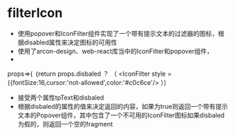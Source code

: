 # filterIcon
- 使用popover和IconFilter组件实现了一个带有提示文本的过滤器的图标，根据disabled属性来决定图标的可用性
- 使用了arcon-design、web-react库当中的IconFilter和popover组件，
- 
props=>{
｛return props.disbaled ？ （
<Popover content={props.tipText} trigger='hover'>
<IconFilter 
style ={{fontSize:16,cursor:'not-allowed',color:'#c0c6ce'/>
</Popover>）｝
- 接受两个属性tpText和disbaled
- 根据disbaled的属性的值来决定返回的内容，如果为true则返回一个带有提示文本的Popover组件，其中包含了一个不可用的IconFilter图标如果disbaled为假的，则返回一个空的fragment
